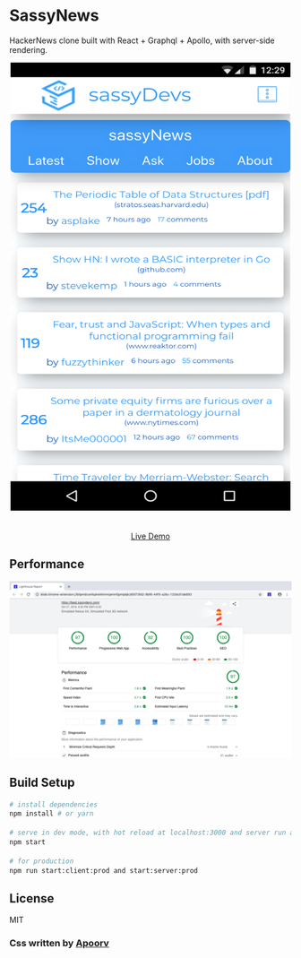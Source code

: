 # SassyNews

HackerNews clone built with React + Graphql + Apollo, with server-side rendering.

<p align="center">
  <a href="https://feed.sassydevs.com" target="_blank">
    <img src="/public/sassynews.png" width="500px" height="800px" >
    <br>
    <br>
    <br>
    Live Demo
  </a>
</p>

## Performance 

<img src="/public/performance.png" width="800px" >


## Build Setup


``` bash
# install dependencies
npm install # or yarn

# serve in dev mode, with hot reload at localhost:3000 and server run at 5001
npm start

# for production 
npm run start:client:prod and start:server:prod

```

## License

MIT

### Css written by <a href="https://github.com/apoorvarv"> Apoorv </a>
